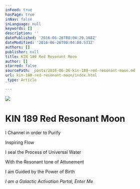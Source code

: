 ```yaml
---
inFeed: true
hasPage: true
inNav: false
inLanguage: null
keywords: []
description: ''
datePublished: '2016-06-26T08:04:29.168Z'
dateModified: '2016-06-26T08:04:00.533Z'
authors: []
publisher: null
title: KIN 189 Red Resonant Moon
author: []
starred: false
sourcePath: _posts/2016-06-26-kin-189-red-resonant-moon.md
url: kin-189-red-resonant-moon/index.html
_type: Article

---
```

![](https://the-grid-user-content.s3-us-west-2.amazonaws.com/85c1e647-5952-4cbe-91ca-0021a8381d79.png)

# KIN 189 Red Resonant Moon

I Channel in order to Purify

Inspiring Flow

I seal the Process of Universal Water

With the Resonant tone of Attunement

I am Guided by the Power of Birth

_I am a Galactic Activation Portal, Enter Me_
